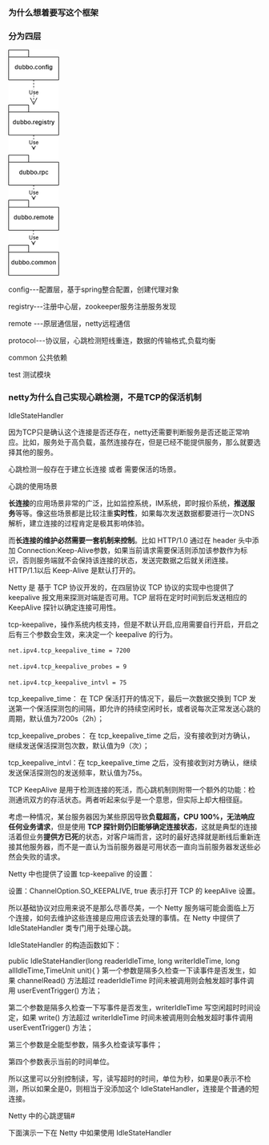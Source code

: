 ### 为什么想着要写这个框架



### 分为四层

![模块依赖关系.drawio](分层设计.assets/模块依赖关系.drawio-16693413748241.png)

config---配置层，基于spring整合配置，创建代理对象

registry---注册中心层，zookeeper服务注册服务发现

remote ---原层通信层，netty远程通信

protocol---协议层，心跳检测短线重连，数据的传输格式,负载均衡

common 公共依赖



test 测试模块

### netty为什么自己实现心跳检测，不是TCP的保活机制

IdleStateHandler

因为TCP只是确认这个连接是否还存在，netty还需要判断服务是否还能正常响应。比如，服务处于高负载，虽然连接存在，但是已经不能提供服务，那么就要选择其他的服务。

心跳检测一般存在于建立长连接 或者 需要保活的场景。

心跳的使用场景

**长连接**的应用场景非常的广泛，比如监控系统，IM系统，即时报价系统，**推送服务**等等。像这些场景都是比较注重**实时性**，如果每次发送数据都要进行一次DNS解析，建立连接的过程肯定是极其影响体验。

而**长连接的维护必然需要一套机制来控制**。比如 HTTP/1.0 通过在 header 头中添加 Connection:Keep-Alive参数，如果当前请求需要保活则添加该参数作为标识，否则服务端就不会保持该连接的状态，发送完数据之后就关闭连接。HTTP/1.1以后 Keep-Alive 是默认打开的。

Netty 是 基于 TCP 协议开发的，在四层协议 TCP 协议的实现中也提供了 keepalive 报文用来探测对端是否可用。TCP 层将在定时时间到后发送相应的 KeepAlive 探针以确定连接可用性。

tcp-keepalive，操作系统内核支持，但是不默认开启,应用需要自行开启，开启之后有三个参数会生效，来决定一个 keepalive 的行为。

```
net.ipv4.tcp_keepalive_time = 7200 

net.ipv4.tcp_keepalive_probes = 9

net.ipv4.tcp_keepalive_intvl = 75
```

tcp_keepalive_time： 在 TCP 保活打开的情况下，最后一次数据交换到 TCP 发送第一个保活探测包的间隔，即允许的持续空闲时长，或者说每次正常发送心跳的周期，默认值为7200s（2h）；

tcp_keepalive_probes： 在 tcp_keepalive_time 之后，没有接收到对方确认，继续发送保活探测包次数，默认值为9（次）；

tcp_keepalive_intvl：在 tcp_keepalive_time 之后，没有接收到对方确认，继续发送保活探测包的发送频率，默认值为75s。

TCP KeepAlive 是用于检测连接的死活，而心跳机制则附带一个额外的功能：检测通讯双方的存活状态。两者听起来似乎是一个意思，但实际上却大相径庭。

考虑一种情况，某台服务器因为某些原因导致**负载超高，CPU 100%，无法响应任何业务请求**，但是使用 **TCP 探针则仍旧能够确定连接状态**，这就是典型的连接活着但业务**提供方已死**的状态，对客户端而言，这时的最好选择就是断线后重新连接其他服务器，而不是一直认为当前服务器是可用状态一直向当前服务器发送些必然会失败的请求。

Netty 中也提供了设置 tcp-keepalive 的设置：



设置：ChannelOption.SO_KEEPALIVE, true 表示打开 TCP 的 keepAlive 设置。

所以基础协议对应用来说不是那么尽善尽美，一个 Netty 服务端可能会面临上万个连接，如何去维护这些连接是应用应该去处理的事情。在 Netty 中提供了 IdleStateHandler 类专门用于处理心跳。

IdleStateHandler 的构造函数如下：

public IdleStateHandler(long readerIdleTime, long writerIdleTime, long allIdleTime,TimeUnit unit){ }
第一个参数是隔多久检查一下读事件是否发生，如果 channelRead() 方法超过 readerIdleTime 时间未被调用则会触发超时事件调用 userEventTrigger() 方法；

第二个参数是隔多久检查一下写事件是否发生，writerIdleTime 写空闲超时时间设定，如果 write() 方法超过 writerIdleTime 时间未被调用则会触发超时事件调用 userEventTrigger() 方法；

第三个参数是全能型参数，隔多久检查读写事件；

第四个参数表示当前的时间单位。

所以这里可以分别控制读，写，读写超时的时间，单位为秒，如果是0表示不检测，所以如果全是0，则相当于没添加这个 IdleStateHandler，连接是个普通的短连接。

Netty 中的心跳逻辑#

下面演示一下在 Netty 中如果使用 IdleStateHandler